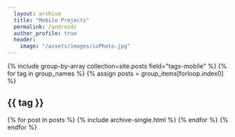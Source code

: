 ```yaml
---
  layout: archive
  title: "Mobile Projects"
  permalink: /android/
  author_profile: true
  header:
    image: "/assets/images/ioPhoto.jpg"
---
```


{% include group-by-array collection=site.posts field="tags-mobile" %}
{% for tag in group_names %}
  {% assign posts = group_items[forloop.index0] %}
  <h2 id="{{ tag | slugify }}" class="archive__subtitle">{{ tag }}</h2>
  {% for post in posts %}
    {% include archive-single.html %}
  {% endfor %}
{% endfor %}
